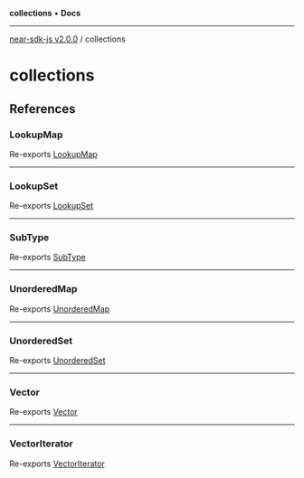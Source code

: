 **collections** • **Docs**

***

[near-sdk-js v2.0.0](../packages.md) / collections

# collections

## References

### LookupMap

Re-exports [LookupMap](lookup-map/classes/LookupMap.md)

***

### LookupSet

Re-exports [LookupSet](lookup-set/classes/LookupSet.md)

***

### SubType

Re-exports [SubType](subtype/classes/SubType.md)

***

### UnorderedMap

Re-exports [UnorderedMap](unordered-map/classes/UnorderedMap.md)

***

### UnorderedSet

Re-exports [UnorderedSet](unordered-set/classes/UnorderedSet.md)

***

### Vector

Re-exports [Vector](vector/classes/Vector.md)

***

### VectorIterator

Re-exports [VectorIterator](vector/classes/VectorIterator.md)
